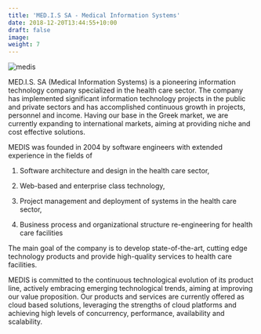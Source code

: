 ```yaml
---
title: 'MED.I.S SA - Medical Information Systems'
date: 2018-12-20T13:44:55+10:00
draft: false
image:
weight: 7
---
```


![medis](/images/logo/scaled/medis_logo.png)

MED.I.S. SA (Medical Information Systems) is a pioneering information technology company specialized in the health care sector.
The company has implemented significant information technology projects in the public and private sectors and has accomplished continuous growth in projects, personnel and income.
Having our base in the Greek market, we are currently expanding to international markets, aiming at providing niche and cost effective solutions.

MEDIS was founded in 2004 by software engineers with extended experience in the fields of

1. Software architecture and design in the health care sector,

1. Web-based and enterprise class technology,

1. Project management and deployment of systems in the health care sector,

1. Business process and organizational structure re-engineering for health care facilities

The main goal of the company is to develop state-of-the-art, cutting edge technology products and provide high-quality services to health care facilities.

MEDIS is committed to the continuous technological evolution of its product line, actively embracing emerging technological trends, aiming at improving our value proposition.
Our products and services are currently offered as cloud based solutions, leveraging the strengths of cloud platforms and achieving high levels of concurrency, performance, availability and scalability.